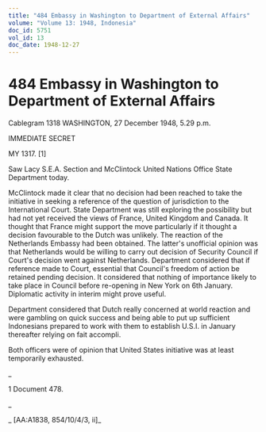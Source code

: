 ```yaml
---
title: "484 Embassy in Washington to Department of External Affairs"
volume: "Volume 13: 1948, Indonesia"
doc_id: 5751
vol_id: 13
doc_date: 1948-12-27
---
```


# 484 Embassy in Washington to Department of External Affairs

Cablegram 1318 WASHINGTON, 27 December 1948, 5.29 p.m.

IMMEDIATE SECRET

MY 1317. [1]

Saw Lacy S.E.A. Section and McClintock United Nations Office State Department today.

McClintock made it clear that no decision had been reached to take the initiative in seeking a reference of the question of jurisdiction to the International Court. State Department was still exploring the possibility but had not yet received the views of France, United Kingdom and Canada. It thought that France might support the move particularly if it thought a decision favourable to the Dutch was unlikely. The reaction of the Netherlands Embassy had been obtained. The latter's unofficial opinion was that Netherlands would be willing to carry out decision of Security Council if Court's decision went against Netherlands. Department considered that if reference made to Court, essential that Council's freedom of action be retained pending decision. It considered that nothing of importance likely to take place in Council before re-opening in New York on 6th January. Diplomatic activity in interim might prove useful.

Department considered that Dutch really concerned at world reaction and were gambling on quick success and being able to put up sufficient Indonesians prepared to work with them to establish U.S.I. in January thereafter relying on fait accompli.

Both officers were of opinion that United States initiative was at least temporarily exhausted.

_

1 Document 478.

_

_ [AA:A1838, 854/10/4/3, ii]_
